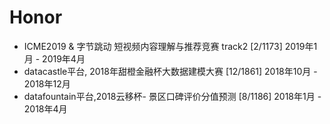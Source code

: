 # Honor
- ICME2019 & 字节跳动 短视频内容理解与推荐竞赛 track2 [2/1173]            2019年1月 - 2019年4月
- datacastle平台, 2018年甜橙金融杯大数据建模大赛 [12/1861]                2018年10月 - 2018年12月
- datafountain平台,2018云移杯- 景区口碑评价分值预测 [8/1186]              2018年1月 - 2018年4月
